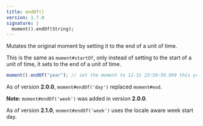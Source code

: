 ```yaml
---
title: endOf()
version: 1.7.0
signature: |
  moment().endOf(String);
---
```



Mutates the original moment by setting it to the end of a unit of time.

This is the same as `moment#startOf`, only instead of setting to the start of a unit of time, it sets to the end of a unit of time.

```javascript
moment().endOf("year"); // set the moment to 12-31 23:59:59.999 this year
```

As of version **2.0.0**, `moment#endOf('day')` replaced `moment#eod`.

**Note:** `moment#endOf('week')` was added in version **2.0.0**.

As of version **2.1.0**, `moment#endOf('week')` uses the locale aware week start day.
